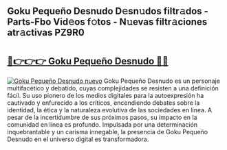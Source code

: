 ## Goku Pequeño Desnudo D𝚎sn𝚞dos filtr𝚊dos - Parts-Fbo Vid𝚎os f𝚘tos - N𝚞evas filtr𝚊ciones atr𝚊ctivas PZ9R0

# <h2><a href="http://mb5jaq.tromn.icu/?c=Goku+Peque%c3%b1o+Desnudo">🔗👉👉👉 Goku Pequeño Desnudo 🔗🔗</a></h2>

[![Goku Pequeño Desnudo nuevo](https://i.imgur.com/pEAQMta.gif)](http://mb5jaq.tromn.icu/?c=Goku+Peque%c3%b1o+Desnudo)
Goku Pequeño Desnudo es un personaje multifacético y debatido, cuyas complejidades se resisten a una definición fácil.  Su uso pionero de los medios digitales para la autoexpresión ha cautivado y enfurecido a los críticos, encendiendo debates sobre la identidad, la ética y la naturaleza evolutiva de las sociedades en línea. A pesar de la incertidumbre de sus próximos pasos, su impacto en la comunidad en línea es profundo. Impulsada por una determinación inquebrantable y un carisma innegable, la presencia de Goku Pequeño Desnudo en el universo digital es transformadora.
